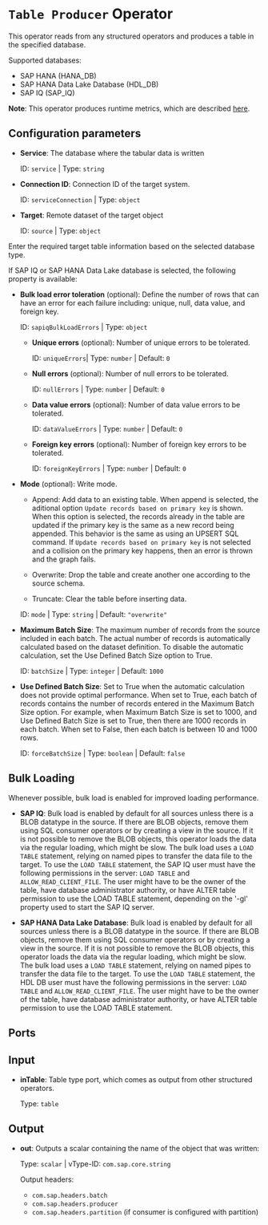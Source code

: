 `Table Producer` Operator
===========

This operator reads from any structured operators and produces a table in the specified database. 

Supported databases:

- SAP HANA (HANA_DB)
- SAP HANA Data Lake Database (HDL_DB)
- SAP IQ (SAP_IQ)

**Note**: This operator produces runtime metrics, which are described [here](./service/v1/parse/readme/general/docu/flowagent/metrics/README.md).

Configuration parameters
------------

* **Service**: The database where the tabular data is written

    ID: `service` | Type: `string` 

* **Connection ID**: Connection ID of the target system.

    ID: `serviceConnection` | Type: `object`

* **Target**: Remote dataset of the target object 

    ID: `source` | Type: `object`

Enter the required target table information based on the selected database type.

If SAP IQ or SAP HANA Data Lake database is selected, the following property is available:

* **Bulk load error toleration** (optional): Define the number of rows that can have an error for each failure including: unique, null, data value, and foreign key.

    ID: `sapiqBulkLoadErrors` | Type: `object`

    * **Unique errors** (optional): Number of unique errors to be tolerated.

        ID: `uniqueErrors`| Type: `number` | Default: `0`

    * **Null errors** (optional): Number of null errors to be tolerated.

        ID: `nullErrors` | Type: `number` | Default: `0`

    * **Data value errors** (optional): Number of data value errors to be tolerated.

        ID: `dataValueErrors` | Type: `number` | Default: `0`

    * **Foreign key errors** (optional): Number of foreign key errors to be tolerated.

        ID: `foreignKeyErrors` | Type: `number` | Default: `0`


* **Mode** (optional): Write mode.

	- Append: Add data to an existing table. When append is selected, the aditional option `Update records based on primary key` is shown. When this option is selected, the records already in the table are updated if the primary key is the same as a new record being appended. This behavior is the same as using an UPSERT SQL command. If `Update records based on primary key` is not selected and a collision on the primary key happens, then an error is thrown and the graph fails.

	- Overwrite: Drop the table and create another one according to the source schema.

	- Truncate: Clear the table before inserting data.

    ID: `mode` | Type: `string` | Default: `"overwrite"`


* **Maximum Batch Size**: The maximum number of records from the source included in each batch. The actual number of records is automatically calculated based on the dataset definition. To disable the automatic calculation, set the Use Defined Batch Size option to True. 

    ID: `batchSize` | Type: `integer` | Default: `1000`

* **Use Defined Batch Size**: Set to True when the automatic calculation does not provide optimal performance. When set to True, each batch of records contains the number of records entered in the Maximum Batch Size option. For example, when Maximum Batch Size is set to 1000, and Use Defined Batch Size is set to True, then there are 1000 records in each batch. When set to False, then each batch is between 10 and 1000 rows.

    ID: `forceBatchSize` | Type: `boolean` | Default: `false`

Bulk Loading
-----------------
Whenever possible, bulk load is enabled for improved loading performance.

* __SAP IQ__: Bulk load is enabled by default for all sources unless there is a BLOB datatype in the source. If there are BLOB objects, remove them using SQL consumer operators or by creating a view in the source. If it is not possible to remove the BLOB objects, this operator loads the data via the regular loading, which might be slow. The bulk load uses a `LOAD TABLE` statement, relying on named pipes to transfer the data file to the target. To use the `LOAD TABLE` statement, the SAP IQ user must have the following permissions in the server: `LOAD TABLE` and `ALLOW_READ_CLIENT_FILE`. The user might have to be the owner of the table, have database administrator authority, or have ALTER table permission to use the LOAD TABLE statement, depending on the '-gl' property used to start the SAP IQ server.

* __SAP HANA Data Lake Database__: Bulk load is enabled by default for all sources unless there is a BLOB datatype in the source. If there are BLOB objects, remove them using SQL consumer operators or by creating a view in the source. If it is not possible to remove the BLOB objects, this operator loads the data via the regular loading, which might be slow. The bulk load uses a `LOAD TABLE` statement, relying on named pipes to transfer the data file to the target. To use the `LOAD TABLE` statement, the HDL DB user must have the following permissions in the server: `LOAD TABLE` and `ALLOW_READ_CLIENT_FILE`. The user might have to be the owner of the table, have database administrator authority, or have ALTER table permission to use the LOAD TABLE statement.

Ports
------------
Input
------------

* **inTable**: Table type port, which comes as output from other structured operators.

    Type: `table`


Output
------------

* **out**: Outputs a scalar containing the name of the object that was written:

	Type: `scalar` | vType-ID: `com.sap.core.string`

	Output headers: 
	
	- `com.sap.headers.batch`
	- `com.sap.headers.producer`
	- `com.sap.headers.partition` (if consumer is configured with partition)

